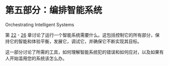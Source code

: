 # 第五部分：编排智能系统

<!-- ch 22~26 -->

Orchestrating Intelligent Systems

第 [22](https://doi.org/10.1007/978-1-4842-3366-5_22) - [26](https://doi.org/10.1007/978-1-4842-3366-5_26) 章讨论了运行一个智能系统需要什么。这包括控制它的所有部分，保持它的智能和体验平衡，发展它，调试它，并确保它不断实现其目标。

这一部分讨论了所需的工具，如何理解智能系统犯的错误和如何应对，以及如果有人开始滥用您的系统该怎么办。